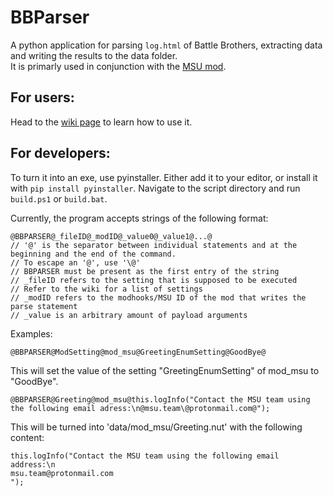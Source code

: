 # BBParser
A python application for parsing `log.html` of Battle Brothers, extracting data and writing the results to the data folder.\
It is primarly used in conjunction with the [MSU mod](https://github.com/MSUTeam/mod_MSU/wiki/Persistent-Data).

## For users: 
Head to the [wiki page](https://github.com/MSUTeam/BBParser/wiki/BBParser) to learn how to use it.

## For developers:

To turn it into an exe, use pyinstaller. Either add it to your editor, or install it with `pip install pyinstaller`. Navigate to the script directory and run 
`build.ps1` or `build.bat`.

Currently, the program accepts strings of the following format:
```squirrel
@BBPARSER@_fileID@_modID@_value0@_value1@...@
// '@' is the separator between individual statements and at the beginning and the end of the command.
// To escape an '@', use '\@'
// BBPARSER must be present as the first entry of the string
// _fileID refers to the setting that is supposed to be executed
// Refer to the wiki for a list of settings
// _modID refers to the modhooks/MSU ID of the mod that writes the parse statement
// _value is an arbitrary amount of payload arguments
```
Examples:

```@BBPARSER@ModSetting@mod_msu@GreetingEnumSetting@GoodBye@```

This will set the value of the setting "GreetingEnumSetting" of mod_msu to "GoodBye".


```@BBPARSER@Greeting@mod_msu@this.logInfo("Contact the MSU team using the following email adress:\n@msu.team\@protonmail.com@");```

This will be turned into 'data/mod_msu/Greeting.nut' with the following content:
```squirrel
this.logInfo("Contact the MSU team using the following email address:\n
msu.team@protonmail.com
");
```
